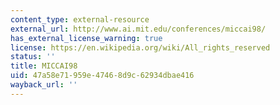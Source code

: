 ```yaml
---
content_type: external-resource
external_url: http://www.ai.mit.edu/conferences/miccai98/
has_external_license_warning: true
license: https://en.wikipedia.org/wiki/All_rights_reserved
status: ''
title: MICCAI98
uid: 47a58e71-959e-4746-8d9c-62934dbae416
wayback_url: ''
---
```

